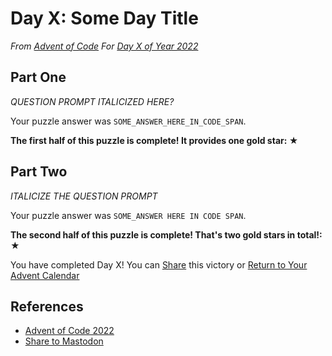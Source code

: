 # Day X: Some Day Title

<!-- TODO: ENSURE YOUVE REPLACED X WITH DAY NUMBER IN LINKS BELOW -->
*From [Advent of Code][advent-code-22]*
*For [Day X of Year 2022][advent-code-22-day-X]*

## Part One

<!-- BEGIN PASTED INSTRUCTIONS -->
<!-- END PASTED INSTRUCTIONS -->

*QUESTION PROMPT ITALICIZED HERE?*

Your puzzle answer was `SOME_ANSWER_HERE_IN_CODE_SPAN`.

**The first half of this puzzle is complete! It provides one gold star: ★**

## Part Two

<!-- START Pasted Instructions -->
<!-- END Pasted Instructions -->
*ITALICIZE THE QUESTION PROMPT*

Your puzzle answer was `SOME_ANSWER HERE IN CODE SPAN`.

**The second half of this puzzle is complete! That's two gold stars in total!: ★**

<!-- TODO: Make sure you replace the X here with the current day -->
You have completed Day X! You can [Share][advent-share-mastodon] this victory or
[Return to Your Advent Calendar][advent-code-22]

## References

- [Advent of Code 2022][advent-code-22]
- [Share to Mastodon][advent-share-mastodon]

<!-- TODO: MAKE SURE YOU CHANGE THE DAY X TO THE DAY OF THE CHALLENGE BELOW IN LINK -->
<!-- Hidden Reference Links Below Here -->
[advent-code-22]: https://adventofcode.com/2022 "Advent of Code 2022"
[advent-code-22-day-X]: https://adventofcode.com/2022/day/X
[advent-share-mastodon]: https://fosstodon.org/share?text=I+just+completed+%22Rock+Paper+Scissors%22+%2D+Day+2+%2D+Advent+of+Code+2022+%23AdventOfCode+https%3A%2F%2Fadventofcode%2Ecom%2F2022%2Fday%2F2 "Share to Mastodon"

